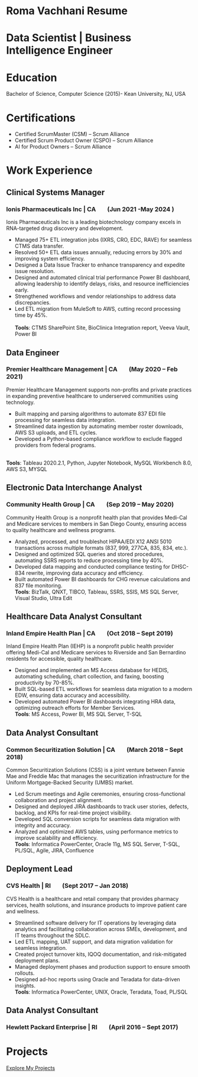 # Roma Vachhani Resume

# Data Scientist | Business Intelligence Engineer

# Education
Bachelor of Science, Computer Science (2015)- Kean University, NJ, USA

# Certifications
-	Certified ScrumMaster (CSM) – Scrum Alliance     
- Certified Scrum Product Owner (CSPO) – Scrum Alliance
-	AI for Product Owners – Scrum Alliance


# Work Experience
## Clinical Systems Manager
### Ionis Pharmaceuticals Inc | CA &nbsp;&nbsp;&nbsp;&nbsp;&nbsp;&nbsp; (Jun 2021 -May 2024 )
Ionis Pharmaceuticals Inc is a leading biotechnology company excels in RNA-targeted drug discovery and development.
- Managed 75+ ETL integration jobs (IXRS, CRO, EDC, RAVE) for seamless CTMS data transfer.
-	Resolved 50+ ETL data issues annually, reducing errors by 30% and improving system efficiency.
-	Designed a Data Issue Tracker to enhance transparency and expedite issue resolution.
-	Designed and automated clinical trial performance Power BI dashboard, allowing leadership to identify delays, risks, and resource inefficiencies early.
-	Strengthened workflows and vendor relationships to address data discrepancies.
-	Led ETL migration from MuleSoft to AWS, cutting record processing time by 45%.  
<br>**Tools**: CTMS SharePoint Site, BioClinica Integration report, Veeva Vault, Power BI <br>

## Data Engineer
### Premier Healthcare Management | CA &nbsp;&nbsp;&nbsp;&nbsp;&nbsp;&nbsp;	(May 2020 – Feb 2021)
Premier Healthcare Management supports non-profits and private practices in expanding preventive healthcare to underserved communities using technology.
-	Built mapping and parsing algorithms to automate 837 EDI file processing for seamless data integration.
-	Streamlined data ingestion by automating member roster downloads, AWS S3 uploads, and ETL cycles.
-	Developed a Python-based compliance workflow to exclude flagged providers from federal programs.

<br>**Tools**: Tableau 2020.2.1, Python, Jupyter Notebook, MySQL Workbench 8.0, AWS S3, MYSQL <br>

## Electronic Data Interchange Analyst
### Community Health Group | CA	&nbsp;&nbsp;&nbsp;&nbsp;&nbsp;&nbsp; (Sep 2019 – May 2020)
Community Health Group is a nonprofit health plan that provides Medi-Cal and Medicare services to members in San Diego County, ensuring access to quality healthcare and wellness programs.
-	Analyzed, processed, and troubleshot HIPAA/EDI X12 ANSI 5010 transactions across multiple formats (837, 999, 277CA, 835, 834, etc.).
-	Designed and optimized SQL queries and stored procedures, automating SSRS reports to reduce processing time by 40%.
-	Developed data mapping and conducted compliance testing for DHSC-834 rewrite, improving data accuracy and efficiency.
-	Built automated Power BI dashboards for CHG revenue calculations and 837 file monitoring.
<br>**Tools**: BizTalk, QNXT, TIBCO, Tableau, SSRS, SSIS, MS SQL Server, Visual Studio, Ultra Edit <br>

## Healthcare Data Analyst Consultant
### Inland Empire Health Plan | CA &nbsp;&nbsp;&nbsp;&nbsp;&nbsp;&nbsp; (Oct 2018 – Sept 2019)
Inland Empire Health Plan (IEHP) is a nonprofit public health provider offering Medi-Cal and Medicare services to Riverside and San Bernardino residents for accessible, quality healthcare. 
-	Designed and implemented an MS Access database for HEDIS, automating scheduling, chart collection, and faxing, boosting productivity by 70-85%.
-	Built SQL-based ETL workflows for seamless data migration to a modern EDW, ensuring data accuracy and accessibility.
-	Developed automated Power BI dashboards integrating HRA data, optimizing outreach efforts for Member Services.
<br>**Tools**: MS Access, Power BI, MS SQL Server, T-SQL <br> 

## Data Analyst Consultant 
### Common Securitization Solution | CA	&nbsp;&nbsp;&nbsp;&nbsp;&nbsp;&nbsp; (March 2018 – Sept 2018)
Common Securitization Solutions (CSS) is a joint venture between Fannie Mae and Freddie Mac that manages the securitization infrastructure for the Uniform Mortgage-Backed Security (UMBS) market.
-	Led Scrum meetings and Agile ceremonies, ensuring cross-functional collaboration and project alignment.
-	Designed and deployed JIRA dashboards to track user stories, defects, backlog, and KPIs for real-time project visibility.
-	Developed SQL conversion scripts for seamless data migration with integrity and accuracy.
-	Analyzed and optimized AWS tables, using performance metrics to improve scalability and efficiency.
<br>**Tools**: Informatica PowerCenter, Oracle 11g, MS SQL Server, T-SQL, PL/SQL, Agile, JIRA, Confluence <br>

## Deployment Lead 
### CVS Health | RI &nbsp;&nbsp;&nbsp;&nbsp;&nbsp;&nbsp; (Sept 2017 – Jan 2018)
CVS Health is a healthcare and retail company that provides pharmacy services, health solutions, and insurance products to improve patient care and wellness.
-	Streamlined software delivery for IT operations by leveraging data analytics and facilitating collaboration across SMEs, development, and IT teams throughout the SDLC.
-	Led ETL mapping, UAT support, and data migration validation for seamless integration.
-	Created project turnover kits, IQOQ documentation, and risk-mitigated deployment plans.
-	Managed deployment phases and production support to ensure smooth rollouts.
-	Designed ad-hoc reports using Oracle and Teradata for data-driven insights.
<br>**Tools**: Informatica PowerCenter, UNIX, Oracle, Teradata, Toad, PL/SQL <br>

## Data Analyst Consultant
### Hewlett Packard Enterprise | RI &nbsp;&nbsp;&nbsp;&nbsp;&nbsp;&nbsp;	(April 2016 – Sept 2017)



# Projects
[Explore My Projects](./Python_Projects/)
